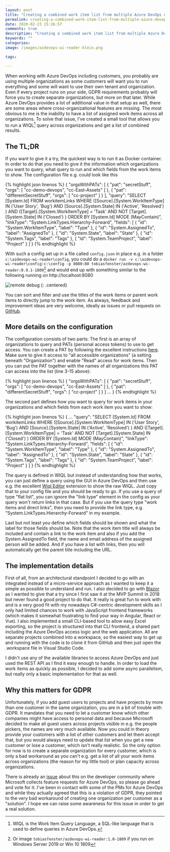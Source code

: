 ```yaml
---
layout: post
title: "Creating a combined work item list from multiple Azure DevOps organizations and why that matters for GDPR"
permalink: creating-a-combined-work-item-list-from-multiple-azure-devops-organizations-and-why-that-matters-for-gdpr
date: 2020-02-23 15:26:57
comments: true
description: "Creating a combined work item list from multiple Azure DevOps organizations and why that matters for GDPR"
keywords: ""
categories:
image: /images/azdevops-wi-reader-klein.png

tags:

---
```


When working with Azure DevOps including customers, you probably are using multiple organizations as some customers will want you to run everything and some will want to use their own tenant and organization. Even if every project runs on your side, GDPR requirements probably will force you to create separate organizations, but more on that later. While Azure DevOps provides a lot of additional value in that setup as well, there are some areas where cross-organizational features are missing. The most obvious to me is the inability to have a list of assigned work items across all organizations. To solve that issue, I've created a small tool that allows you to run a WIQL[^1] query across organizations and get a list of combined results.

## The TL;DR
If you want to give it a try, the quickest way is to run it as Docker container. In order to do that you need to give it the information which organizations you want to query, what query to run and which fields from the work items to show. The configuration file e.g. could look like this

{% highlight json linenos %}
{
    "orgsWithPATs": [
        {
            "pat": "secretStuff",
            "orgs": [
                "cc-demo-devops",
                "cc-East-Assets"
            ]
        },
        {
            "pat": "differentSecretStuff",
            "orgs": [
                "cc-project"
            ]
        }
    ],
    "query": "SELECT [System.Id] FROM workitemLinks WHERE ([Source].[System.WorkItemType] IN ('User Story', 'Bug') AND [Source].[System.State] IN ('Active', 'Resolved') ) AND ([Target].[System.WorkItemType] = 'Task' AND NOT [Target].[System.State] IN ('Closed') ) ORDER BY [System.Id] MODE (MayContain)",
    "linkType": "System.LinkTypes.Hierarchy-Forward",
    "fields": [
        {
            "id": "System.WorkItemType",
            "label": "Type"
        },
        {
            "id": "System.AssignedTo",
            "label": "AssignedTo"
        },
        {
            "id": "System.State",
            "label": "State"
        },
        {
            "id": "System.Tags",
            "label": "Tags"
        },
        {
            "id": "System.TeamProject",
            "label": "Project"
        }
    ]
}
{% endhighlight %}

With such a config set up in a file called `config.json` in place e.g. in a folder `c:\azdevops-wi-reader\config`, you could do a `docker run -v c:\azdevops-wi-reader\config:c:\config -p 8080:80 tobiasfenster/azdevops-wi-reader:0.9.1-1809`[^2] and would end up with something similar to the following running on http://localhost:8080

![remote debug](/images/azdevops-wi-reader.gif)
{: .centered}

You can sort and filter and use the titles of the work items or parent work items to directly jump to the work item. As always, feedback and improvement ideas are very welcome, ideally as issues or pull requests on [GitHub][GitHub].

## More details on the configuration
The configuration consists of two parts: The first is an array of organizations to query and PATs (personal access tokens) to use to get access. You can create a PAT by following the excellent instructions [here][azdevops-pats]. Make sure to give it access to "all accessible organizations" (a setting beneath "Organization") and enable "Read" access for work items. Then you can put the PAT together with the names of all organizations this PAT can access into the list (line 3-15 above):

{% highlight json linenos %}
{
    "orgsWithPATs": [
        {
            "pat": "secretStuff",
            "orgs": [
                "cc-demo-devops",
                "cc-East-Assets"
            ]
        },
        {
            "pat": "differentSecretStuff",
            "orgs": [
                "cc-project"
            ]
        }
    ]
    ...
}
{% endhighlight %}

The second part defines how you want to query for work items in your organizations and which fields from each work item you want to show:

{% highlight json linenos %}
{
    ...
    "query": "SELECT [System.Id] FROM workitemLinks WHERE ([Source].[System.WorkItemType] IN ('User Story', 'Bug') AND [Source].[System.State] IN ('Active', 'Resolved') ) AND ([Target].[System.WorkItemType] = 'Task' AND NOT [Target].[System.State] IN ('Closed') ) ORDER BY [System.Id] MODE (MayContain)",
    "linkType": "System.LinkTypes.Hierarchy-Forward",
    "fields": [
        {
            "id": "System.WorkItemType",
            "label": "Type"
        },
        {
            "id": "System.AssignedTo",
            "label": "AssignedTo"
        },
        {
            "id": "System.State",
            "label": "State"
        },
        {
            "id": "System.Tags",
            "label": "Tags"
        },
        {
            "id": "System.TeamProject",
            "label": "Project"
        }
    ]
}
{% endhighlight %}

The query is defined in WIQL but instead of understanding how that works, you can just define a query using the GUI in Azure DevOps and then use e.g. the excellent [Wiql Editor][wiqleditor] extension to show the raw WIQL. Just copy that to your config file and you should be ready to go. If you use a query of type "flat list", you can ignore the "link type" element in the config as your query won't return links in that case. But if you use the query type "work items and direct links", then you need to provide the link type, e.g. "System.LinkTypes.Hierarchy-Forward" in my example.

Last but not least you define which fields should be shown and what the label for those fields should be. Note that the work item title will always be included and contain a link to the work item and also if you add the System.AssignedTo field, the name and email address of the assigned person will be added. And if you have a list with links, then you will automatically get the parent title including the URL.

## The implementation details
First of all, from an architectural standpoint I decided to go with an integrated instead of a micro-service approach as I wanted to keep it a simple as possible to understand and run. I also decided to go with [Blazor][Blazor] as I wanted to give that a try since I first saw it at the MVP Summit in 2018 but never found a good project to do that. It really is great fun to work with and is a very good fit with my nowadays C#-centric development skills as I only had limited chances to work with JavaScript frontend frameworks (which makes it somewhat frustrating to find your way in Angular, React or Vue). I also implemented a small CLI-based tool to allow easy Excel exporting, so the project is structured into that CLI frontend, a shared part including the Azure DevOps access logic and the web application. All are separate projects combined into a workspace, so the easiest way to get up and running with the code is to clone it from GitHub and then just open the .workspace file in Visual Studio Code.

I didn't use any of the available libraries to access Azure DevOps and just used the REST API as I find it easy enough to handle. In order to load the work items as quickly as possible, I decided to add some async parallelism, but really only a basic implementation for that as well.

## Why this matters for GDPR
Unfortunately, if you add guest users to projects and have projects by more than one customer in the same organization, you are in a bit of trouble with GDPR. It mandates that you need to let a customer know which other companies might have access to personal data and because Microsoft decided to make all guest users across projects visible in e.g. the people pickers, the names are very much available. Now you could in theory provide your customers with a list of other customers and let them accept that, but you would always need to update that list when you get a new customer or lose a customer, which isn't really realistic. So the only option for now is to create a separate organization for every customer, which is only a bad workaround as you can't e.g. get a list of all your work items across organizations (the reason for my little tool) or plan capacity across organizations. 

There is already an [issue][issue] about this on the developer community where Microsoft collects feature requests for Azure DevOps, so please go ahead and vote for it. I've been in contact with some of the PMs for Azure DevOps and while they actually agreed that this is a violation of GDPR, they pointed to the very bad workaround of creating one organization per customer as a "solution". I hope we can raise some awareness for this issue in order to get a real solution.


[^1]: WIQL is the Work Item Query Language, a SQL-like language that is used to define queries in Azure DevOps.
[^2]: Or image `tobiasfenster/azdevops-wi-reader:1.0-1809` if you run on Windows Server 2019 or Win 10 1809

[GitHub]: https://github.com/tfenster/azdevops-wi-reader
[Blazor]: https://dotnet.microsoft.com/apps/aspnet/web-apps/blazor
[azdevops-pats]: https://docs.microsoft.com/en-us/azure/devops/organizations/accounts/use-personal-access-tokens-to-authenticate?view=azure-devops&tabs=preview-page#create-personal-access-tokens-to-authenticate-access
[wiqleditor]: https://marketplace.visualstudio.com/items?itemName=ottostreifel.wiql-editor
[issue]: https://developercommunity.visualstudio.com/idea/365834/better-permission-management-user-interface-identi.html